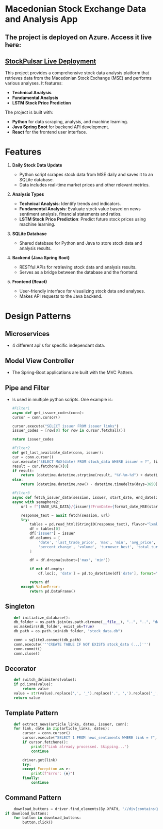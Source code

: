 # Macedonian Stock Exchange Data and Analysis App
## The project is deployed on Azure. Access it live here:  
[StockPulsar Live Deployment](https://stockpulsar-deploy-finki-feg8a7c8aaf2h6ef.westeurope-01.azurewebsites.net/)
---
This project provides a comprehensive stock data analysis platform that retrieves data from the Macedonian Stock Exchange (MSE) and performs various analyses. It features:


- **Technical Analysis**
- **Fundamental Analysis**
- **LSTM Stock Price Prediction**

The project is built with:
- **Python** for data scraping, analysis, and machine learning.
- **Java Spring Boot** for backend API development.
- **React** for the frontend user interface.

# Features

1. **Daily Stock Data Update**
    - Python script scrapes stock data from MSE daily and saves it to an SQLite database.
    - Data includes real-time market prices and other relevant metrics.

2. **Analysis Types**
    - **Technical Analysis**: Identify trends and indicators.
    - **Fundamental Analysis**: Evaluate stock value based on news sentiment analysis, financial statements and ratios.
    - **LSTM Stock Price Prediction**: Predict future stock prices using machine learning.

3. **SQLite Database**
    - Shared database for Python and Java to store stock data and analysis results.

4. **Backend (Java Spring Boot)**
    - RESTful APIs for retrieving stock data and analysis results.
    - Serves as a bridge between the database and the frontend.

5. **Frontend (React)**
    - User-friendly interface for visualizing stock data and analyses.
    - Makes API requests to the Java backend.

# Design Patterns

## Microservices
- 4 different api's for specific independant data.
## Model View Controller
- The Spring-Boot applications are built with the MVC Pattern. 
## Pipe and Filter
- Is used in multiple python scripts. One example is:
    ```python
    #Filter1
    async def get_issuer_codes(conn):
    cursor = conn.cursor()

    cursor.execute("SELECT issuer FROM issuer_links")
    issuer_codes = [row[0] for row in cursor.fetchall()]

    return issuer_codes

    #Filter2
    def get_last_available_date(conn, issuer):
    cur = conn.cursor()
    cur.execute("SELECT MAX(date) FROM stock_data WHERE issuer = ?", (issuer,))
    result = cur.fetchone()[0]
    if result:
        return (datetime.datetime.strptime(result, "%Y-%m-%d") + datetime.timedelta(days=1)).strftime("%m/%d/%Y")
    else:
        return (datetime.datetime.now() - datetime.timedelta(days=3650)).strftime("%m/%d/%Y")

    #Filter3
    async def fetch_issuer_data(session, issuer, start_date, end_date):
    async with semaphore2:
        url = f"{BASE_URL_DATA}/{issuer}?FromDate={format_date_MSE(start_date)}&ToDate={format_date_MSE(end_date)}"

        response_text = await fetch(session, url)
        try:
            tables = pd.read_html(StringIO(response_text), flavor="lxml")
            df = tables[0]
            df['issuer'] = issuer
            df.columns = [
                'date', 'last_trade_price', 'max', 'min', 'avg_price',
                'percent_change', 'volume', 'turnover_best', 'total_turnover', 'issuer'
            ]

            df = df.dropna(subset=['max', 'min'])

            if not df.empty:
                df.loc[:, 'date'] = pd.to_datetime(df['date'], format='%m/%d/%Y').dt.strftime('%Y-%m-%d')

            return df
        except ValueError:
            return pd.DataFrame()
## Singleton
```python
    def initialize_database():
    db_folder = os.path.join(os.path.dirname(__file__), "..", "..", "database")
    os.makedirs(db_folder, exist_ok=True)
    db_path = os.path.join(db_folder, "stock_data.db")

    conn = sqlite3.connect(db_path)
    conn.execute('''CREATE TABLE IF NOT EXISTS stock_data (...)''')
    conn.commit()
    conn.close()
```
## Decorator
```python
    def switch_delimiters(value):
    if pd.isna(value):
        return value
    value = str(value).replace(',', '_').replace('.', ',').replace('_', '.')
    return value
```
## Template Pattern
```python
    def extract_news(article_links, dates, issuer, conn):
    for link, date in zip(article_links, dates):
        cursor = conn.cursor()
        cursor.execute("SELECT 1 FROM news_sentiments WHERE link = ?", (link,))
        if cursor.fetchone():
            print(f"Link already processed. Skipping...")
            continue

        driver.get(link)
        try:
        except Exception as e:
            print(f"Error: {e}")
        finally:
            continue
```
## Command Pattern
```python
    download_buttons = driver.find_elements(By.XPATH, "//div[contains(@title, '.pdf')]")
if download_buttons:
    for button in download_buttons:
        button.click()
```
